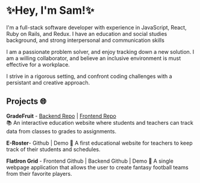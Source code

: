 # ✨Hey, I'm Sam!✨

I'm a full-stack software developer with experience in JavaScript, React, Ruby on Rails, and Redux. I have an education and social studies background, and strong interpersonal and communication skills

I am a passionate problem solver, and enjoy tracking down a new solution. I am a willing collaborator, and believe an inclusive environment is must effective for a workplace. 

I strive in a rigorous setting, and confront coding challenges with a persistant and creative approach. 

## Projects  🌐

**GradeFruit** - [Backend Repo](https://github.com/sshearer101/GradeFruit-Backend) | [Frontend Repo](https://github.com/sshearer101/GradeFruit-Frontend) <br/>
 📚 An interactive education website where students and teachers can track data from classes to grades to assignments.

**E-Roster**- Github | Demo 
 🍎 A first educational website for teachers to keep track of their students and schedules.

**FlatIron Grid** - Frontend Github  |  Backend Github | Demo 
 🏈 A single webpage application that allows the user to create fantasy football teams from their favorite players.
